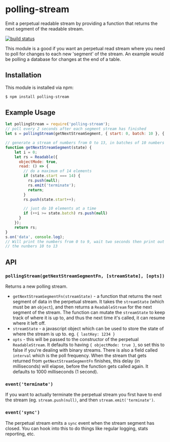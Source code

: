 # polling-stream

Emit a perpetual readable stream by providing a function that returns the next segment of the readable stream.

[![build status](https://secure.travis-ci.org/noblesamurai/polling-stream.png)](http://travis-ci.org/noblesamurai/polling-stream)

This module is a good if you want an perpetual read stream where you need to poll for changes to each new 'segment' of the stream. An example would be polling a database for changes at the end of a table.

## Installation

This module is installed via npm:

``` bash
$ npm install polling-stream
```

## Example Usage

``` js
let pollingStream = require('polling-stream');
// poll every 2 seconds after each segment stream has finished
let s = pollingStream(getNextStreamSegment, { start: 0, batch: 10 }, { interval: 2000 }});

// generate a stream of numbers from 0 to 13, in batches of 10 numbers
function getNextStreamSegment(state) {
    let i = 0;
    let rs = Readable({
      objectMode: true,
      read: () => {
        // do a maximum of 14 elements
        if (state.start === 14) {
          rs.push(null);
          rs.emit('terminate');
          return;
        }
        rs.push(state.start++);

        // just do 10 elements at a time
        if (++i >= state.batch) rs.push(null)
      }
    });
    return rs;
}
s.on('data', console.log);
// Will print the numbers from 0 to 9, wait two seconds then print out
// the nunbers 10 to 13
```

## API

### `pollingStream(getNextStreamSegmentFn, [streamState], [opts])`

Returns a new polling stream.

* `getNextStreamSegmentFn(streamState)` - a function that returns the next segment of data in the perpetual stream. It takes the `streamState` (which must be an `object`), and then returns a `ReadableStream` for the next segment of the stream. The function can mutate the `streamState` to keep track of where it is up to, and thus the next time it's called, it can resume where it left off.
* `streamState` - a javascript object which can be used to store the state of where the stream is up to. eg. `{ lastKey: 1234 }`
* `opts` - this will be passed to the constructor of the perpetual `ReadableStream`. It defaults to having `{ objectMode: true }`, so set this to false if you're dealing with binary streams. There is also a field called `interval` which is the poll frequency. When the stream that gets returned from `getNextStreamSegmentFn` finishes, this delay (in milliseconds) will elapse, before the function gets called again. It defaults to 1000 milliseconds (1 second).

### `event('terminate')`

If you want to actually terminate the perpetual stream you first have to end the stream (eg. `stream.push(null)`, and then `stream.emit('terminate')`.

### `event('sync')`

The perpetual stream emits a `sync` event when the stream segment has closed. You can hook into this to do things like regular logging, stats reporting, etc.
